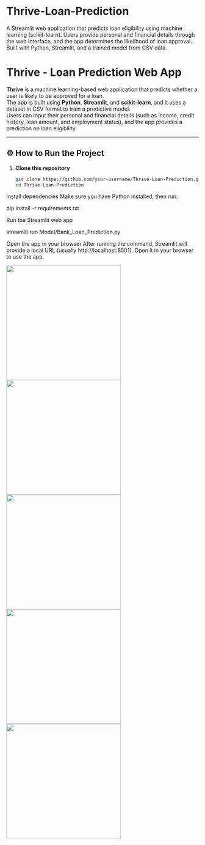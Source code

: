 # Thrive-Loan-Prediction
A Streamlit web application that predicts loan eligibility using machine learning (scikit-learn).  Users provide personal and financial details through the web interface, and the app determines  the likelihood of loan approval. Built with Python, Streamlit, and a trained model from CSV data.
# Thrive - Loan Prediction Web App

**Thrive** is a machine learning-based web application that predicts whether a user is likely to be approved for a loan.  
The app is built using **Python**, **Streamlit**, and **scikit-learn**, and it uses a dataset in CSV format to train a predictive model.  
Users can input their personal and financial details (such as income, credit history, loan amount, and employment status), and the app provides a prediction on loan eligibility.  

---

## ⚙️ How to Run the Project

1. **Clone this repository**
   ```bash
   git clone https://github.com/your-username/Thrive-Loan-Prediction.git
   cd Thrive-Loan-Prediction
Install dependencies
Make sure you have Python installed, then run:

pip install -r requirements.txt


Run the Streamlit web app

streamlit run Model/Bank_Loan_Prediction.py


Open the app in your browser
After running the command, Streamlit will provide a local URL (usually http://localhost:8501).
Open it in your browser to use the app.

<img src="https://github.com/user-attachments/assets/b02afe9a-b8b2-424c-b166-2e076b3008cc" width="300px">

<img src="https://github.com/user-attachments/assets/dfa372d9-3d97-4f08-ac92-8b93928ac137" width="300px">

<img src="https://github.com/user-attachments/assets/860a064f-89e5-4ee5-a164-45ddfb523c09" width="300px">

<img src="https://github.com/user-attachments/assets/326e5812-d097-423a-a5a1-52125e501160" width="300px">

<img src="https://github.com/user-attachments/assets/e66a5e84-4e55-4328-aa8c-d7fab678153b" width="300px">


